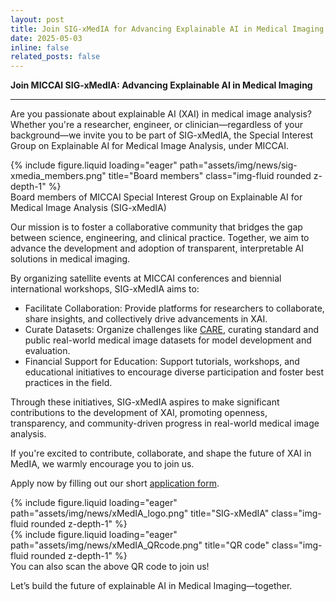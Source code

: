 ```yaml
---
layout: post
title: Join SIG-xMedIA for Advancing Explainable AI in Medical Imaging
date: 2025-05-03
inline: false
related_posts: false
---
```


**Join MICCAI SIG-xMedIA: Advancing Explainable AI in Medical Imaging**

---

Are you passionate about explainable AI (XAI) in medical image analysis? Whether you're a researcher, engineer, or clinician—regardless of your background—we invite you to be part of SIG-xMedIA, the Special Interest Group on Explainable AI for Medical Image Analysis, under MICCAI.

<div class="row">
    <div class="col-sm mt-3 mt-md-0">
        {% include figure.liquid loading="eager" path="assets/img/news/sig-xmedia_members.png" title="Board members" class="img-fluid rounded z-depth-1" %}
    </div>
</div>
<div class="caption">
    Board members of MICCAI Special Interest Group on Explainable AI for Medical Image Analysis (SIG-xMedIA)
</div>

Our mission is to foster a collaborative community that bridges the gap between science, engineering, and clinical practice. Together, we aim to advance the development and adoption of transparent, interpretable AI solutions in medical imaging.

By organizing satellite events at MICCAI conferences and biennial international workshops, SIG-xMedIA aims to:

- Facilitate Collaboration: Provide platforms for researchers to collaborate, share insights, and collectively drive advancements in XAI.
- Curate Datasets: Organize challenges like [CARE](http://zmic.org.cn/care_2024/), curating standard and public real-world medical image datasets for model development and evaluation.
- Financial Support for Education: Support tutorials, workshops, and educational initiatives to encourage diverse participation and foster best practices in the field.

Through these initiatives, SIG-xMedIA aspires to make significant contributions to the development of XAI, promoting openness, transparency, and community-driven progress in real-world medical image analysis.

If you're excited to contribute, collaborate, and shape the future of XAI in MedIA, we warmly encourage you to join us.

Apply now by filling out our short [application form](https://forms.office.com/Pages/DesignPageV2.aspx?prevorigin=shell&origin=NeoPortalPage&subpage=design&id=G96VzPWXk0-0uv5ouFLPkWdnMS99KVlPhAaZ8TzknQ9UQzkyNkczN0VTSFoyODhHSk8yT0ZSVlhYSy4u).

<div class="row">
    <div class="col-sm mt-3 mt-md-0">
        {% include figure.liquid loading="eager" path="assets/img/news/xMedIA_logo.png" title="SIG-xMedIA" class="img-fluid rounded z-depth-1" %}
    </div>
    <div class="col-sm mt-3 mt-md-0">
        {% include figure.liquid loading="eager" path="assets/img/news/xMedIA_QRcode.png" title="QR code" class="img-fluid rounded z-depth-1" %}
    </div>
</div>
<div class="caption">
    You can also scan the above QR code to join us!
</div>

Let’s build the future of explainable AI in Medical Imaging—together.
